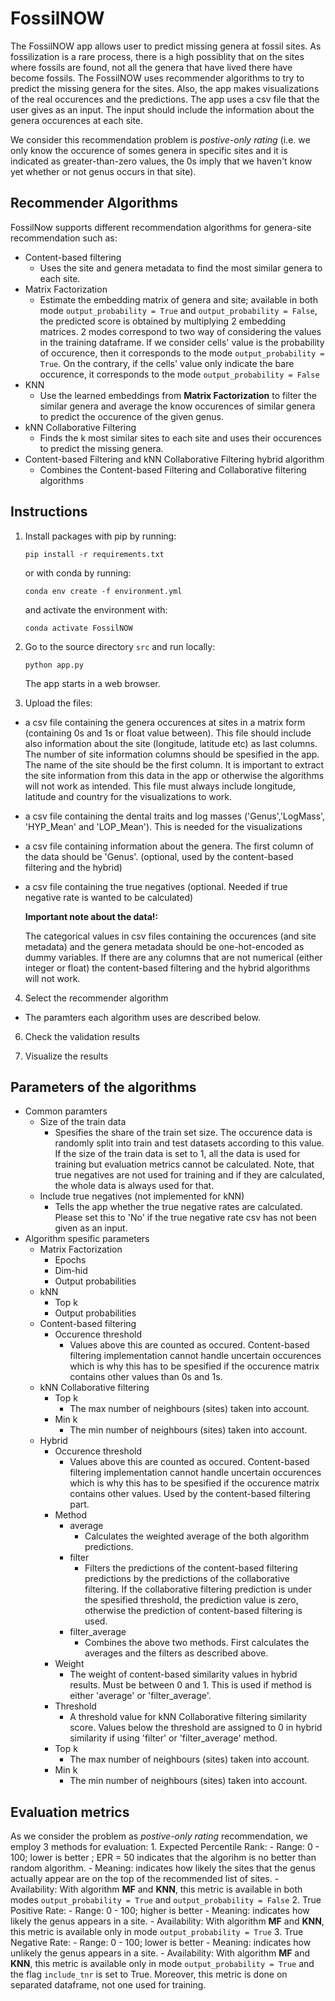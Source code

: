 # FossilNOW

The FossilNOW app allows user to predict missing genera at fossil sites. As fossilization is a rare process, there is a high possiblity that on the sites where fossils are found, not all the genera that have lived there have become fossils. The FossilNOW uses recommender algorithms to try to predict the missing genera for the sites. Also, the app makes visualizations of the real occurences and the predictions. The app uses a csv file that the user gives as an input. The input should include the information about the genera occurences at each site.

We consider this recommendation problem is *postive-only rating* (i.e. we only know the occurence of somes genera in specific sites and it is indicated as greater-than-zero values, the 0s imply that we haven't know yet whether or not genus occurs in that site).

## Recommender Algorithms

FossilNow supports different recommendation algorithms for genera-site recommendation such as:

- Content-based filtering
  - Uses the site and genera metadata to find the most similar genera to each site.
- Matrix Factorization
  - Estimate the embedding matrix of genera and site; available in both mode `output_probability = True` and `output_probability = False`, the predicted score is obtained by multiplying 2 embedding matrices.
2 modes correspond to two way of considering the values in the training dataframe. If we consider cells' value is the probability of occurence, then it corresponds to the mode `output_probability = True`. On the contrary, if the cells' value only indicate the bare occurence, it corresponds to the mode `output_probability = False`
- KNN
  - Use the learned embeddings from **Matrix Factorization** to filter the similar genera and average the know occurences of similar genera to predict the occurence of the given genus.
- kNN Collaborative Filtering
  - Finds the k most similar sites to each site and uses their occurences to predict the missing genera.
- Content-based Filtering and kNN Collaborative Filtering hybrid algorithm
  - Combines the Content-based Filtering and Collaborative filtering algorithms


## Instructions

1. Install packages with pip by running:

    `pip install -r requirements.txt`

    or with conda by running:

    `conda env create -f environment.yml`

    and activate the environment with:

    `conda activate FossilNOW`


2. Go to the source directory `src` and run locally:

    `python app.py`

    The app starts in a web browser.


3. Upload the files:
- a csv file containing the genera occurences at sites in a matrix form (containing 0s and 1s or float value between). This file should include also information about the site (longitude, latitude etc) as last columns. The number of site information columns should be spesified in the app. The name of the site should be the first column. It is important to extract the site information from this data in the app or otherwise the algorithms will not work as intended. This file must always include longitude, latitude and country for the visualizations to work.
- a csv file containing the dental traits and log masses ('Genus','LogMass', 'HYP_Mean' and 'LOP_Mean'). This is needed for the visualizations
- a csv file containing information about the genera. The first column of the data should be 'Genus'. (optional, used by the content-based filtering and the hybrid)
- a csv file containing the true negatives (optional. Needed if true negative rate is wanted to be calculated)


  **Important note about the data!:**


  The categorical values in csv files containing the occurences (and site metadata) and the genera metadata should be one-hot-encoded as dummy variables. If there are any columns that are not numerical (either integer or float) the content-based filtering and the hybrid algorithms will not work.

4. Select the recommender algorithm

  - The paramters each algorithm uses are described below.

6. Check the validation results

7. Visualize the results

## Parameters of the algorithms

- Common paramters
  - Size of the train data
    - Spesifies the share of the train set size. The occurence data is randomly split into train and test datasets according to this value. If the size of the train data is set to 1, all the data is used for training but evaluation metrics cannot be calculated. Note, that true negatives are not used for training and if they are calculated, the whole data is always used for that.
   - Include true negatives (not implemented for kNN)
     - Tells the app whether the true negative rates are calculated. Please set this to 'No' if the true negative rate csv has not been given as an input.
- Algorithm spesific parameters
  - Matrix Factorization
    - Epochs
    - Dim-hid
    - Output probabilities
  - kNN
    - Top k
    - Output probabilities
  - Content-based filtering
    - Occurence threshold
      - Values above this are counted as occured. Content-based filtering implementation cannot handle uncertain occurences which is why this has to be spesified if the occurence matrix contains other values than 0s and 1s.
  - kNN Collaborative filtering
    - Top k
      - The max number of neighbours (sites) taken into account.
    - Min k
      - The min number of neighbours (sites) taken into account. 
  - Hybrid
    - Occurence threshold
      - Values above this are counted as occured. Content-based filtering implementation cannot handle uncertain occurences which is why this has to be spesified if the occurence matrix contains other values. Used by the content-based filtering part.
    - Method
      - average
        - Calculates the weighted average of the both algorithm predictions.
      - filter
        - Filters the predictions of the content-based filtering predictions by the predictions of the collaborative filtering. If the collaborative filtering prediction is under the spesified threshold, the prediction value is zero, otherwise the prediction of content-based filtering is used.
      - filter_average
        - Combines the above two methods. First calculates the averages and the filters as described above.
    - Weight
      - The weight of content-based similarity values in hybrid results. Must be between 0 and 1. This is used if method is either 'average' or 'filter_average'.
    - Threshold
      - A threshold value for kNN Collaborative filtering similarity score. Values below the threshold are assigned to 0 in hybrid similarity if using 'filter' or 'filter_average' method.
    - Top k
      - The max number of neighbours (sites) taken into account.
    - Min k
      - The min number of neighbours (sites) taken into account. 

## Evaluation metrics

As we consider the problem as *postive-only rating* recommendation, we employ 3 methods for evaluation:
    1. Expected Percentile Rank: 
        - Range: 0 - 100; lower is better ; EPR = 50 indicates that the algorihm is no better than random algorithm.
        - Meaning: indicates how likely the sites that the genus actually appear are on the top of the recommended list of sites.
        - Availability: With algorithm **MF** and **KNN**, this metric is available in both modes `output_probability = True` and `output_probability = False`
    2. True Positive Rate:
        - Range: 0 - 100; higher is better
        - Meaning: indicates how likely the genus appears in a site.
        - Availability: With algorithm **MF** and **KNN**, this metric is available only in mode `output_probability = True`
    3. True Negative Rate:
        - Range: 0 - 100; lower is better
        - Meaning: indicates how unlikely the genus appears in a site.
        - Availability: With algorithm **MF** and **KNN**, this metric is available only in mode `output_probability = True` and the flag `include_tnr` is set to True. Moreover, this metric is done on separated dataframe, not one used for training.


